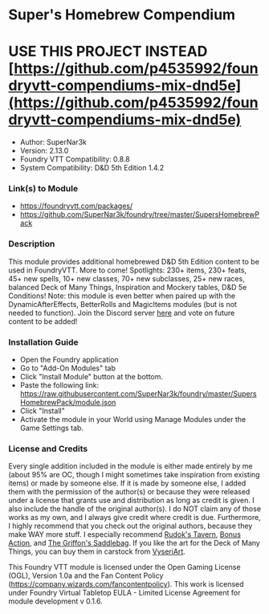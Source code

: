 # Super's Homebrew Compendium

# USE THIS PROJECT INSTEAD [https://github.com/p4535992/foundryvtt-compendiums-mix-dnd5e](https://github.com/p4535992/foundryvtt-compendiums-mix-dnd5e)

* Author: SuperNar3k
* Version: 2.13.0
* Foundry VTT Compatibility: 0.8.8
* System Compatibility: D&D 5th Edition 1.4.2

### Link(s) to Module
* https://foundryvtt.com/packages/
* https://github.com/SuperNar3k/foundry/tree/master/SupersHomebrewPack

### Description
This module provides additional homebrewed D&D 5th Edition content to be used in FoundryVTT. More to come!
Spotlights: 230+ items, 230+ feats, 45+ new spells, 10+ new classes, 70+ new subclasses, 25+ new races, balanced Deck of Many Things, Inspiration and Mockery tables, D&D 5e Conditions!
Note: this module is even better when paired up with the DynamicAfterEffects, BetterRolls and MagicItems modules (but is not needed to function). 
Join the Discord server [here](https://discord.gg/pwKDYVB) and vote on future content to be added!

### Installation Guide

* Open the Foundry application
* Go to "Add-On Modules" tab
* Click "Install Module" button at the bottom.
* Paste the following link: https://raw.githubusercontent.com/SuperNar3k/foundry/master/SupersHomebrewPack/module.json
* Click "Install"
* Activate the module in your World using Manage Modules under the Game Settings tab.

### License and Credits
Every single addition included in the module is either made entirely by me (about 95% are OC, though I might sometimes take inspiration from existing items) or made by someone else. If it is made by someone else, I added them with the permission of the author(s) or because they were released under a license that grants use and distribution as long as credit is given. I also include the handle of the original author(s). I do NOT claim any of those works as my own, and I always give credit where credit is due. Furthermore, I highly recommend that you check out the original authors, because they make WAY more stuff. I especially recommend [Rudok's Tavern](https://rudokstavern.com/), [Bonus Action](https://www.patreon.com/bonusaction), and [The Griffon's Saddlebag](https://www.thegriffonssaddlebag.com/). If you like the art for the Deck of Many Things, you can buy them in carstock from [VyseriArt](https://www.etsy.com/ca/listing/475517402/deck-of-many-things-dungeons-dragons-add?ref=shop_home_active_2).

This Foundry VTT module is licensed under the Open Gaming License (OGL), Version 1.0a and the Fan Content Policy (https://company.wizards.com/fancontentpolicy). This work is licensed under Foundry Virtual Tabletop EULA - Limited License Agreement for module development v 0.1.6.
